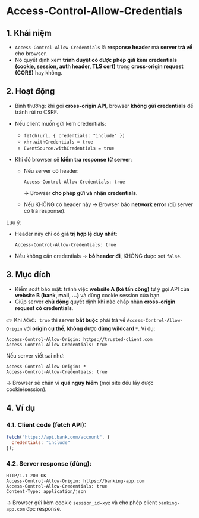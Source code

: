 # Access-Control-Allow-Credentials

## 1. **Khái niệm**

* `Access-Control-Allow-Credentials` là **response header** mà **server trả về** cho browser.
* Nó quyết định xem **trình duyệt có được phép gửi kèm credentials (cookie, session, auth header, TLS cert)** trong **cross-origin request (CORS)** hay không.


## 2. **Hoạt động**

* Bình thường: khi gọi **cross-origin API**, browser **không gửi credentials** để tránh rủi ro CSRF.
* Nếu client muốn gửi kèm credentials:

  * `fetch(url, { credentials: "include" })`
  * `xhr.withCredentials = true`
  * `EventSource.withCredentials = true`
* Khi đó browser sẽ **kiểm tra response từ server**:

  * Nếu server có header:

    ```
    Access-Control-Allow-Credentials: true
    ```

    → Browser **cho phép gửi và nhận credentials**.
  * Nếu KHÔNG có header này → Browser báo **network error** (dù server có trả response).

Lưu ý:

* Header này chỉ có **giá trị hợp lệ duy nhất**:

  ```
  Access-Control-Allow-Credentials: true
  ```
* Nếu không cần credentials → **bỏ header đi**, KHÔNG được set `false`.


## 3. **Mục đích**

* Kiểm soát bảo mật: tránh việc **website A (kẻ tấn công)** tự ý gọi API của **website B (bank, mail, …)** và dùng cookie session của bạn.
* Giúp server **chủ động** quyết định khi nào chấp nhận **cross-origin request có credentials**.

👉 Khi `ACAC: true` thì server **bắt buộc** phải trả về `Access-Control-Allow-Origin` với **origin cụ thể**, **không được dùng wildcard `*`**.
Ví dụ:

```
Access-Control-Allow-Origin: https://trusted-client.com
Access-Control-Allow-Credentials: true
```

Nếu server viết sai như:

```
Access-Control-Allow-Origin: *
Access-Control-Allow-Credentials: true
```

→ Browser sẽ chặn vì **quá nguy hiểm** (mọi site đều lấy được cookie/session).


## 4. **Ví dụ**

### 4.1. Client code (fetch API):

```js
fetch("https://api.bank.com/account", {
  credentials: "include"
});
```

### 4.2. Server response (đúng):

```
HTTP/1.1 200 OK
Access-Control-Allow-Origin: https://banking-app.com
Access-Control-Allow-Credentials: true
Content-Type: application/json
```

→ Browser gửi kèm cookie `session_id=xyz` và cho phép client `banking-app.com` đọc response.



